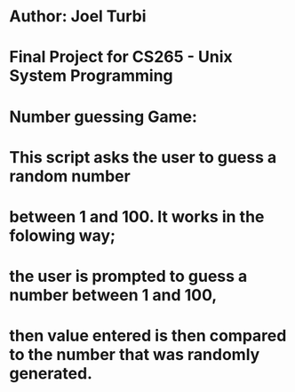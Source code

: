 # Author: Joel Turbi
# Final Project for CS265 - Unix System Programming
# Number guessing Game:
#                       This script asks the user to guess a random number
#                       between 1 and 100. It works in the folowing way;
#												the user is  prompted to guess a number between 1 and 100,
#                       then value entered is then compared to the number that was randomly generated.
